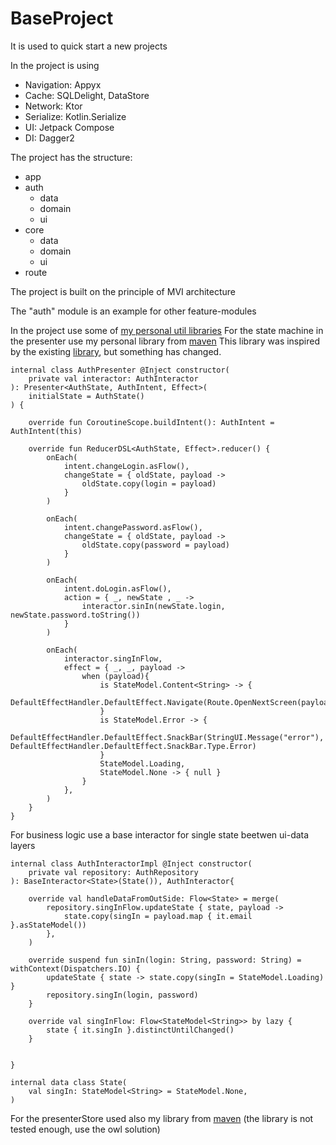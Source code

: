 # BaseProject

It is used to quick start a new projects

In the project is using
- Navigation: Appyx
- Cache: SQLDelight, DataStore
- Network: Ktor
- Serialize: Kotlin.Serialize
- UI: Jetpack Compose
- DI: Dagger2

The project has the structure:
- app
- auth
  - data
  - domain
  - ui
- core
  - data
  - domain
  - ui
- route 

The project is built on the principle of MVI architecture

The "auth" module is an example for other feature-modules

In the project use some of [my personal util libraries](https://github.com/Privatik/MyUtilsProject/tree/master/util)
For the state machine in the presenter use my personal library from [maven](https://central.sonatype.com/artifact/io.github.privatik/machine/1.0.2-beta) 
This library was inspired by the existing [library](https://github.com/dimsuz/unicorn/tree/master), but something has changed.
```
internal class AuthPresenter @Inject constructor(
    private val interactor: AuthInteractor
): Presenter<AuthState, AuthIntent, Effect>(
    initialState = AuthState()
) {

    override fun CoroutineScope.buildIntent(): AuthIntent = AuthIntent(this)

    override fun ReducerDSL<AuthState, Effect>.reducer() {
        onEach(
            intent.changeLogin.asFlow(),
            changeState = { oldState, payload ->
                oldState.copy(login = payload)
            }
        )

        onEach(
            intent.changePassword.asFlow(),
            changeState = { oldState, payload ->
                oldState.copy(password = payload)
            }
        )

        onEach(
            intent.doLogin.asFlow(),
            action = { _, newState , _ ->
                interactor.sinIn(newState.login, newState.password.toString())
            }
        )

        onEach(
            interactor.singInFlow,
            effect = { _, _, payload ->
                when (payload){
                    is StateModel.Content<String> -> {
                        DefaultEffectHandler.DefaultEffect.Navigate(Route.OpenNextScreen(payload.data))
                    }
                    is StateModel.Error -> {
                        DefaultEffectHandler.DefaultEffect.SnackBar(StringUI.Message("error"), DefaultEffectHandler.DefaultEffect.SnackBar.Type.Error)
                    }
                    StateModel.Loading,
                    StateModel.None -> { null }
                }
            },
        )
    }
}
```

For business logic use a base interactor for single state beetwen ui-data layers
```
internal class AuthInteractorImpl @Inject constructor(
    private val repository: AuthRepository
): BaseInteractor<State>(State()), AuthInteractor{

    override val handleDataFromOutSide: Flow<State> = merge(
        repository.singInFlow.updateState { state, payload ->
            state.copy(singIn = payload.map { it.email }.asStateModel())
        },
    )

    override suspend fun sinIn(login: String, password: String) = withContext(Dispatchers.IO) {
        updateState { state -> state.copy(singIn = StateModel.Loading) }
        repository.singIn(login, password)
    }

    override val singInFlow: Flow<StateModel<String>> by lazy {
        state { it.singIn }.distinctUntilChanged()
    }


}

internal data class State(
    val singIn: StateModel<String> = StateModel.None,
)
```

For the presenterStore used also my library from [maven](https://central.sonatype.com/artifact/io.github.privatik/presenter-android/1.0.2-beta) (the library is not tested enough, use the owl solution)


